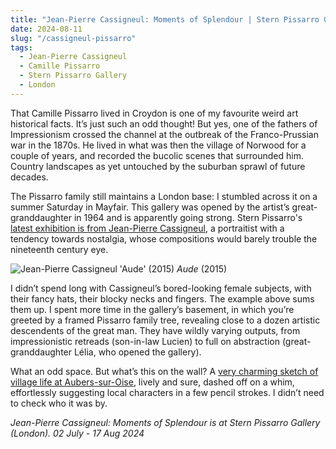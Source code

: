 ```yaml
---
title: "Jean-Pierre Cassigneul: Moments of Splendour | Stern Pissarro Gallery"
date: 2024-08-11
slug: "/cassigneul-pissarro"
tags:
  - Jean-Pierre Cassigneul
  - Camille Pissarro
  - Stern Pissarro Gallery
  - London
---
```


That Camille Pissarro lived in Croydon is one of my favourite weird art historical facts. It’s just such an odd thought! But yes, one of the fathers of Impressionism crossed the channel at the outbreak of the Franco-Prussian war in the 1870s. He lived in what was then the village of Norwood for a couple of years, and recorded the bucolic scenes that surrounded him. Country landscapes as yet untouched by the suburban sprawl of future decades.

The Pissarro family still maintains a London base: I stumbled across it on a summer Saturday in Mayfair. This gallery was opened by the artist’s great-granddaughter in 1964 and is apparently going strong. Stern Pissarro's [latest exhibition is from Jean-Pierre Cassigneul](https://issuu.com/pissarro/docs/stern_pissarro-cassigneu-online?fr=xKAE9_zU1NQ), a portraitist with a tendency towards nostalgia, whose compositions would barely trouble the nineteenth century eye.

![Jean-Pierre Cassigneul 'Aude' (2015)](/cassigneul-pissarro-1.jpeg)
_Aude_ (2015)

I didn’t spend long with Cassigneul’s bored-looking female subjects, with their fancy hats, their blocky necks and fingers. The example above sums them up. I spent more time in the gallery’s basement, in which you’re greeted by a framed Pissarro family tree, revealing close to a dozen artistic descendents of the great man. They have wildly varying outputs, from impressionistic retreads (son-in-law Lucien) to full on abstraction (great-granddaughter Lélia, who opened the gallery).

What an odd space. But what’s this on the wall? A [very charming sketch of village life at Aubers-sur-Oise](https://www.pissarro.art/artworksdetails/847461/0/camille-pissarro-1830-1903-auvers-sur), lively and sure, dashed off on a whim, effortlessly suggesting local characters in a few pencil strokes. I didn’t need to check who it was by.

_Jean-Pierre Cassigneul: Moments of Splendour is at Stern Pissarro Gallery (London). 02 July - 17 Aug 2024_
